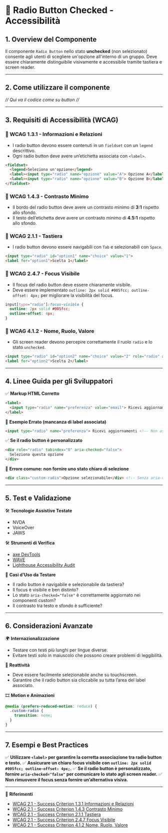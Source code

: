# 📌 Radio Button Checked - Accessibilità

## 1. Overview del Componente
Il componente `Radio Button` nello stato **unchecked** (non selezionato) consente agli utenti di scegliere un'opzione all'interno di un gruppo. Deve essere chiaramente distinguibile visivamente e accessibile tramite tastiera e screen reader.

---
## 2. Come utilizzare il componente

*// Quì va il codice come su button //*

---

## 3. Requisiti di Accessibilità (WCAG)

### 🔹 WCAG 1.3.1 - Informazioni e Relazioni
- I radio button devono essere contenuti in un `fieldset` con un `legend` descrittivo.
- Ogni radio button deve avere un’etichetta associata con `<label>`.

```html
<fieldset>
  <legend>Seleziona un'opzione</legend>
  <label><input type="radio" name="opzione" value="A"> Opzione A</label>
  <label><input type="radio" name="opzione" value="B"> Opzione B</label>
</fieldset>
```

### 🔹 WCAG 1.4.3 - Contrasto Minimo
- Il bordo del radio button deve avere un contrasto minimo di **3:1** rispetto allo sfondo.
- Il testo dell’etichetta deve avere un contrasto minimo di **4.5:1** rispetto allo sfondo.

### 🔹 WCAG 2.1.1 - Tastiera
- I radio button devono essere navigabili con `Tab` e selezionabili con `Space`.

```html
<input type="radio" id="option1" name="choice" value="1">
<label for="option1">Scelta 1</label>
```

### 🔹 WCAG 2.4.7 - Focus Visibile
- Il focus del radio button deve essere chiaramente visibile.
- Deve essere implementato `outline: 2px solid #005fcc; outline-offset: 4px;` per migliorare la visibilità del focus.

```css
input[type="radio"]:focus-visible {
  outline: 2px solid #005fcc;
  outline-offset: 4px;
}
```

### 🔹 WCAG 4.1.2 - Nome, Ruolo, Valore
- Gli screen reader devono percepire correttamente il ruolo `radio` e lo stato `unchecked`.

```html
<input type="radio" id="option2" name="choice" value="2" role="radio" aria-checked="false">
<label for="option2">Scelta 2</label>
```

---

## 4. Linee Guida per gli Sviluppatori

✅ **Markup HTML Corretto**
```html
<label>
  <input type="radio" name="preferenza" value="email"> Ricevi aggiornamenti via email
</label>
```

🚫 **Esempio Errato (mancanza di label associata)**
```html
<input type="radio" name="preferenza"> Ricevi aggiornamenti <!-- Non associato correttamente -->
```

✅ **Se il radio button è personalizzato**
```html
<div role="radio" tabindex="0" aria-checked="false">
  Seleziona questa opzione
</div>
```

🚫 **Errore comune: non fornire uno stato chiaro di selezione**
```html
<div class="custom-radio">Opzione selezionabile</div> <!-- Senza aria-checked -->
```

---

## 5. Test e Validazione

🛠 **Tecnologie Assistive Testate**
- NVDA
- VoiceOver
- JAWS

🛠 **Strumenti di Verifica**
- [axe DevTools](https://www.deque.com/axe/)
- [WAVE](https://wave.webaim.org/)
- [Lighthouse Accessibility Audit](https://developers.google.com/web/tools/lighthouse/)

🎯 **Casi d’Uso da Testare**
- Il radio button è navigabile e selezionabile da tastiera?
- Il focus è visibile e ben distinto?
- Lo stato `aria-checked="false"` è correttamente aggiornato nei componenti custom?
- Il contrasto tra testo e sfondo è sufficiente?

---

## 6. Considerazioni Avanzate

🌍 **Internazionalizzazione**
- Testare con testi più lunghi per lingue diverse.
- Evitare testi solo in maiuscolo che possono creare problemi di leggibilità.

📱 **Reattività**
- Deve essere facilmente selezionabile anche su touchscreen.
- Garantire che il radio button sia cliccabile su tutta l’area del label associato.

🎞 **Motion e Animazioni**
```css
@media (prefers-reduced-motion: reduce) {
  .custom-radio {
    transition: none;
  }
}
```

---

## 7. Esempi e Best Practices
✅ **Utilizzare `<label>` per garantire la corretta associazione tra radio button e testo.**
✅ **Assicurare un chiaro focus visibile con `outline: 2px solid #005fcc; outline-offset: 4px;`.**
✅ **Se il radio button è personalizzato, fornire `aria-checked="false"` per comunicare lo stato agli screen reader.**
✅ **Non rimuovere il focus senza fornire un’alternativa visiva.**

---

📌 **Riferimenti**
- [WCAG 2.1 - Success Criterion 1.3.1 Informazioni e Relazioni](https://www.w3.org/TR/WCAG21/#info-and-relationships)
- [WCAG 2.1 - Success Criterion 1.4.3 Contrasto Minimo](https://www.w3.org/TR/WCAG21/#contrast-minimum)
- [WCAG 2.1 - Success Criterion 2.1.1 Tastiera](https://www.w3.org/TR/WCAG21/#keyboard)
- [WCAG 2.1 - Success Criterion 2.4.7 Focus Visibile](https://www.w3.org/TR/WCAG21/#focus-visible)
- [WCAG 2.1 - Success Criterion 4.1.2 Nome, Ruolo, Valore](https://www.w3.org/TR/WCAG21/#name-role-value)